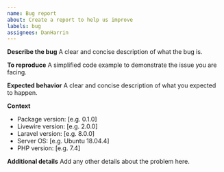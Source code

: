 ```yaml
---
name: Bug report
about: Create a report to help us improve
labels: bug
assignees: DanHarrin
---
```


**Describe the bug**
A clear and concise description of what the bug is.

**To reproduce**
A simplified code example to demonstrate the issue you are facing.

**Expected behavior**
A clear and concise description of what you expected to happen.

**Context**
- Package version: [e.g. 0.1.0]
- Livewire version: [e.g. 2.0.0]
- Laravel version: [e.g. 8.0.0]
- Server OS: [e.g. Ubuntu 18.04.4]
- PHP version: [e.g. 7.4]

**Additional details**
Add any other details about the problem here.
